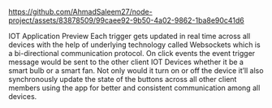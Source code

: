 

https://github.com/AhmadSaleem27/node-project/assets/83878509/99caee92-9b50-4a02-9862-1ba8e90c41d6

IOT Application Preview
Each trigger gets updated in real time across all devices with the help of underlying technology called Websockets which is a bi-directional communication protocol. On click events the event trigger message would be sent to the other client IOT Devices whether it be a smart bulb or a smart fan. Not only would it turn on or off the device it’ll also synchronously update the state of the buttons across all other client members using the app for better and consistent communication among all devices.
